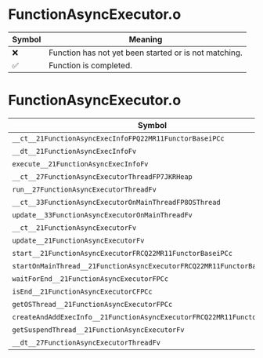 # FunctionAsyncExecutor.o
| Symbol | Meaning 
| ------------- | ------------- 
| :x: | Function has not yet been started or is not matching. 
| :white_check_mark: | Function is completed. 


# FunctionAsyncExecutor.o
| Symbol | Decompiled? |
| ------------- | ------------- |
| `__ct__21FunctionAsyncExecInfoFPQ22MR11FunctorBaseiPCc` | :white_check_mark: |
| `__dt__21FunctionAsyncExecInfoFv` | :white_check_mark: |
| `execute__21FunctionAsyncExecInfoFv` | :white_check_mark: |
| `__ct__27FunctionAsyncExecutorThreadFP7JKRHeap` | :white_check_mark: |
| `run__27FunctionAsyncExecutorThreadFv` | :white_check_mark: |
| `__ct__33FunctionAsyncExecutorOnMainThreadFP8OSThread` | :x: |
| `update__33FunctionAsyncExecutorOnMainThreadFv` | :x: |
| `__ct__21FunctionAsyncExecutorFv` | :x: |
| `update__21FunctionAsyncExecutorFv` | :x: |
| `start__21FunctionAsyncExecutorFRCQ22MR11FunctorBaseiPCc` | :x: |
| `startOnMainThread__21FunctionAsyncExecutorFRCQ22MR11FunctorBasePCc` | :x: |
| `waitForEnd__21FunctionAsyncExecutorFPCc` | :x: |
| `isEnd__21FunctionAsyncExecutorCFPCc` | :x: |
| `getOSThread__21FunctionAsyncExecutorFPCc` | :x: |
| `createAndAddExecInfo__21FunctionAsyncExecutorFRCQ22MR11FunctorBaseiPCc` | :x: |
| `getSuspendThread__21FunctionAsyncExecutorFv` | :x: |
| `__dt__27FunctionAsyncExecutorThreadFv` | :x: |

